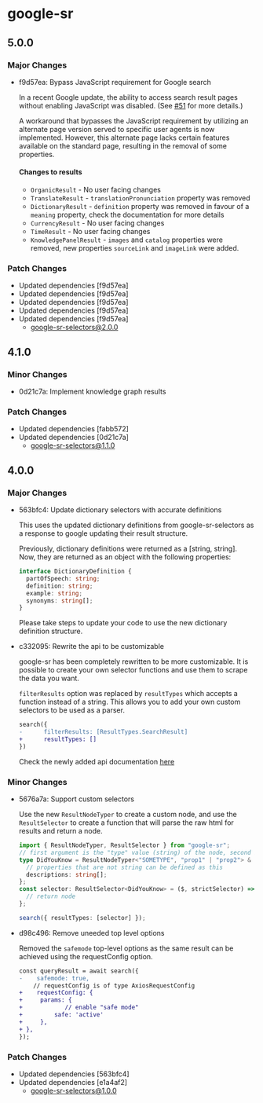 # google-sr

## 5.0.0

### Major Changes

- f9d57ea: Bypass JavaScript requirement for Google search

  In a recent Google update, the ability to access search result pages without enabling JavaScript was disabled.
  (See [#51](https://github.com/typicalninja/google-sr/issues/51) for more details.)

  A workaround that bypasses the JavaScript requirement by utilizing an alternate page version served to specific user agents
  is now implemented. However, this alternate page lacks certain
  features available on the standard page, resulting in the removal of some properties.

  #### Changes to results

  - `OrganicResult` - No user facing changes
  - `TranslateResult` - `translationPronunciation` property was removed
  - `DictionaryResult` - `definition` property was removed in favour of a `meaning` property, check the documentation for more details
  - `CurrencyResult` - No user facing changes
  - `TimeResult` - No user facing changes
  - `KnowledgePanelResult` - `images` and `catalog` properties were removed, new properties `sourceLink` and `imageLink` were added.

### Patch Changes

- Updated dependencies [f9d57ea]
- Updated dependencies [f9d57ea]
- Updated dependencies [f9d57ea]
- Updated dependencies [f9d57ea]
- Updated dependencies [f9d57ea]
  - google-sr-selectors@2.0.0

## 4.1.0

### Minor Changes

- 0d21c7a: Implement knowledge graph results

### Patch Changes

- Updated dependencies [fabb572]
- Updated dependencies [0d21c7a]
  - google-sr-selectors@1.1.0

## 4.0.0

### Major Changes

- 563bfc4: Update dictionary selectors with accurate definitions

  This uses the updated dictionary definitions from google-sr-selectors as a response to google updating their result structure.

  Previously, dictionary definitions were returned as a [string, string]. Now, they are returned as an object with the following properties:

  ```ts
  interface DictionaryDefinition {
    partOfSpeech: string;
    definition: string;
    example: string;
    synonyms: string[];
  }
  ```

  Please take steps to update your code to use the new dictionary definition structure.

- c332095: Rewrite the api to be customizable

  google-sr has been completely rewritten to be more customizable. It is possible to create your own selector functions and use them to scrape the data you want.

  `filterResults` option was replaced by `resultTypes` which accepts a function instead of a string. This allows you to add your own custom selectors to be used as a parser.

  ```diff
  search({
  -      filterResults: [ResultTypes.SearchResult]
  +      resultTypes: []
  })
  ```

  Check the newly added api documentation [here](https://github.com/typicalninja/google-sr/tree/master/packages/google-sr#google-sr-api)

### Minor Changes

- 5676a7a: Support custom selectors

  Use the new `ResultNodeTyper` to create a custom node, and use the `ResultSelector` to create a function that will parse the raw html for results and return a node.

  ```ts
  import { ResultNodeTyper, ResultSelector } from "google-sr";
  // first argument is the "type" value (string) of the node, second is all the properties of the node
  type DidYouKnow = ResultNodeTyper<"SOMETYPE", "prop1" | "prop2"> & {
    // properties that are not string can be defined as this
    descriptions: string[];
  };
  const selector: ResultSelector<DidYouKnow> = ($, strictSelector) => {
    // return node
  };

  search({ resultTypes: [selector] });
  ```

- d98c496: Remove uneeded top level options

  Removed the `safemode` top-level options as the same result can be achieved using the requestConfig option.

  ```diff
  const queryResult = await search({
  -    safemode: true,
      // requestConfig is of type AxiosRequestConfig
  +    requestConfig: {
  +		params: {
  +            // enable "safe mode"
  +			safe: 'active'
  +		},
  +	},
  });
  ```

### Patch Changes

- Updated dependencies [563bfc4]
- Updated dependencies [e1a4af2]
  - google-sr-selectors@1.0.0
